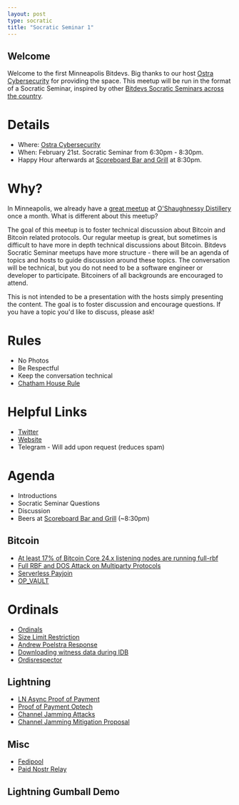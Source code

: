 ```yaml
---
layout: post
type: socratic
title: "Socratic Seminar 1"
---
```


## Welcome

Welcome to the first Minneapolis Bitdevs. Big thanks to our host [Ostra Cybersecurity](https://maps.app.goo.gl/cSSvumatPqFG7ubq5?g_st=ic) for providing the space.
This meetup will be run in the format of a Socratic Seminar, inspired by other [Bitdevs Socratic Seminars across the country](https://bitdevs.org/cities).

# Details
 - Where: [Ostra Cybersecurity](https://www.google.com/maps/place/Ostra+Cybersecurity+Inc./@44.8933576,-93.4485011,17z/data=!3m1!4b1!4m5!3m4!1s0x52b34b93ae094403:0xef55f345c4ca790!8m2!3d44.8933538!4d-93.4463124)
 - When: February 21st. Socratic Seminar from 6:30pm - 8:30pm. 
 - Happy Hour afterwards at [Scoreboard Bar and Grill](https://goo.gl/maps/PfpHh6rhWJcNYERr5) at 8:30pm. 

# Why?
In Minneapolis, we already have a [great meetup](https://twitter.com/BitcoinersMPLS) at [O'Shaughnessy Distillery](https://osdistilling.com/home-page/) once a month. What is different about this meetup?

The goal of this meetup is to foster technical discussion about Bitcoin and Bitcoin related protocols. Our regular meetup is great, but sometimes is difficult to have
more in depth technical discussions about Bitcoin. Bitdevs Socratic Seminar meetups have more structure - there will be an agenda of topics and hosts to guide discussion
around these topics. The conversation will be technical, but you do not need to be a software engineer or developer to participate. Bitcoiners of all backgrounds are
encouraged to attend.

This is not intended to be a presentation with the hosts simply presenting the content. The goal is to foster discussion and encourage questions. If you have a topic you'd like to discuss, please ask!

# Rules
 - No Photos
 - Be Respectful
 - Keep the conversation technical
 - [Chatham House Rule](https://www.facilitator.school/blog/chatham-house-rule)

# Helpful Links
 - [Twitter](https://twitter.com/BitcoinersMPLS)
 - [Website](https://bitdevsmpls.github.io)
 - Telegram - Will add upon request (reduces spam)

# Agenda
 - Introductions
 - Socratic Seminar Questions
 - Discussion
 - Beers at [Scoreboard Bar and Grill](https://goo.gl/maps/PfpHh6rhWJcNYERr5) (~8:30pm)


## Bitcoin
- [At least 17% of Bitcoin Core 24.x listening nodes are running full-rbf](https://lists.linuxfoundation.org/pipermail/bitcoin-dev/2022-December/021296.html)
- [Full RBF and DOS Attack on Multiparty Protocols](https://lists.linuxfoundation.org/pipermail/bitcoin-dev/2023-January/021322.html)
- [Serverless Payjoin](https://lists.linuxfoundation.org/pipermail/bitcoin-dev/2023-January/021364.html)
- [OP_VAULT](https://github.com/jamesob/bips/blob/jamesob-23-02-opvault/bip-vaults.mediawiki)

# Ordinals
 - [Ordinals](https://ordinals.com/)
 - [Size Limit Restriction](https://lists.linuxfoundation.org/pipermail/bitcoin-dev/2023-January/021370.html)
 - [Andrew Poelstra Response](https://lists.linuxfoundation.org/pipermail/bitcoin-dev/2023-January/021372.html)
 - [Downloading witness data during IDB](https://bitcoin.stackexchange.com/questions/117057/why-is-witness-data-downloaded-during-ibd-in-prune-mode)
 - [Ordisrespector](https://minibolt.info/guide/bonus/bitcoin/ordisrespector.html)

## Lightning
- [LN Async Proof of Payment](https://lists.linuxfoundation.org/pipermail/lightning-dev/2023-January/003831.html)
- [Proof of Payment Optech](https://bitcoinops.org/en/newsletters/2023/02/01/#ln-async-proof-of-payment)
- [Channel Jamming Attacks](https://bitcoinops.org/en/topics/channel-jamming-attacks/)
- [Channel Jamming Mitigation Proposal](https://lists.linuxfoundation.org/pipermail/lightning-dev/2023-January/003834.html)

## Misc
- [Fedipool](https://github.com/fedimint/fedimint/discussions/1504)
- [Paid Nostr Relay](https://andreneves.xyz/p/how-to-setup-a-paid-nostr-relay)

## Lightning Gumball Demo